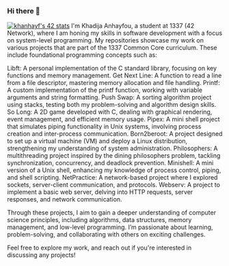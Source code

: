 ### Hi there 👋
[![khanhayf's 42 stats](https://badge.mediaplus.ma/kettlebells/khanhayf)](https://github.com/kanhay)
I'm Khadija Anhayfou, a student at 1337 (42 Network), where I am honing my skills in software development with a focus on system-level programming. My repositories showcase my work on various projects that are part of the 1337 Common Core curriculum. These include foundational programming concepts such as:

Libft: A personal implementation of the C standard library, focusing on key functions and memory management.
Get Next Line: A function to read a line from a file descriptor, mastering memory allocation and file handling.
Printf: A custom implementation of the printf function, working with variable arguments and string formatting.
Push Swap: A sorting algorithm project using stacks, testing both my problem-solving and algorithm design skills.
So Long: A 2D game developed with C, dealing with graphical rendering, event management, and efficient memory usage.
Pipex: A mini shell project that simulates piping functionality in Unix systems, involving process creation and inter-process communication.
Born2beroot: A project designed to set up a virtual machine (VM) and deploy a Linux distribution, strengthening my understanding of system administration.
Philosophers: A multithreading project inspired by the dining philosophers problem, tackling synchronization, concurrency, and deadlock prevention.
Minishell: A mini version of a Unix shell, enhancing my knowledge of process control, piping, and shell scripting.
NetPractice: A network-based project where I explored sockets, server-client communication, and protocols.
Webserv: A project to implement a basic web server, delving into HTTP requests, server responses, and network communication.

Through these projects, I aim to gain a deeper understanding of computer science principles, including algorithms, data structures, memory management, and low-level programming. I’m passionate about learning, problem-solving, and collaborating with others on exciting challenges.

Feel free to explore my work, and reach out if you're interested in discussing any projects!
<!--
**kanhay/kanhay** is a ✨ _special_ ✨ repository because its `README.md` (this file) appears on your GitHub profile.

Here are some ideas to get you started:

- 🔭 I’m currently working on ...
- 🌱 I’m currently learning ...
- 👯 I’m looking to collaborate on ...
- 🤔 I’m looking for help with ...
- 💬 Ask me about ...
- 📫 How to reach me: ...
- 😄 Pronouns: ...
- ⚡ Fun fact: ...
-->
